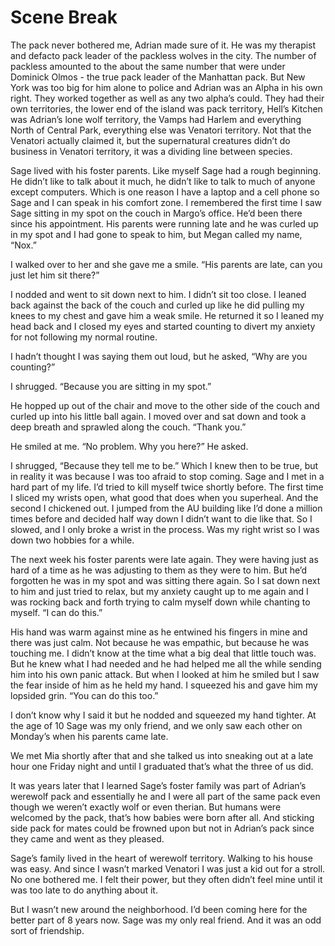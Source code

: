 #  Scene Break

The pack never bothered me, Adrian made sure of it. He was my therapist and
defacto pack leader of the packless wolves in the city. The number of packless
amounted to the about the same number that were under Dominick Olmos - the true
pack leader of the Manhattan pack. But New York was too big for him alone to
police and Adrian was an Alpha in his own right. They worked together as well as
any two alpha’s could. They had their own territories, the lower end of the
island was pack territory, Hell’s Kitchen was Adrian’s lone wolf territory, the
Vamps had Harlem and everything North of Central Park, everything else was
Venatori territory. Not that the Venatori actually claimed it, but the
supernatural creatures didn’t do business in Venatori territory, it was a
dividing line between species.

Sage lived with his foster parents. Like myself Sage had a rough beginning. He
didn’t like to talk about it much, he didn’t like to talk to much of anyone
except computers. Which is one reason I have a laptop and a cell phone so Sage
and I can speak in his comfort zone. I remembered the first time I saw Sage
sitting in my spot on the couch in Margo’s office. He’d been there since his
appointment. His parents were running late and he was curled up in my spot and I
had gone to speak to him, but Megan called my name, “Nox.”

I walked over to her and she gave me a smile. “His parents are late, can you
just let him sit there?”

I nodded and went to sit down next to him. I didn’t sit too close. I leaned back
against the back of the couch and curled up like he did pulling my knees to my
chest and gave him a weak smile. He returned it so I leaned my head back and I
closed my eyes and started counting to divert my anxiety for not following my
normal routine.

I hadn’t thought I was saying them out loud, but he asked, “Why are you
counting?”

I shrugged. “Because you are sitting in my spot.”

He hopped up out of the chair and move to the other side of the couch and curled
up into his little ball again. I moved over and sat down and took a deep breath
and sprawled along the couch. “Thank you.”

He smiled at me. “No problem. Why you here?” He asked.

I shrugged, “Because they tell me to be.” Which I knew then to be true, but in
reality it was because I was too afraid to stop coming. Sage and I met in a hard
part of my life. I’d tried to kill myself twice shortly before. The first time I
sliced my wrists open, what good that does when you superheal. And the second I
chickened out. I jumped from the AU building like I’d done a million times
before and decided half way down I didn’t want to die like that. So I slowed,
and I only broke a wrist in the process. Was my right wrist so I was down two
hobbies for a while.

The next week his foster parents were late again. They were having just as hard
of a time as he was adjusting to them as they were to him. But he’d forgotten he
was in my spot and was sitting there again. So I sat down next to him and just
tried to relax, but my anxiety caught up to me again and I was rocking back and
forth trying to calm myself down while chanting to myself. “I can do this.”

His hand was warm against mine as he entwined his fingers in mine and there was
just calm. Not because he was empathic, but because he was touching me. I didn’t
know at the time what a big deal that little touch was. But he knew what I had
needed and he had helped me all the while sending him into his own panic attack.
But when I looked at him he smiled but I saw the fear inside of him as he held
my hand. I squeezed his and gave him my lopsided grin. “You can do this too.”

I don’t know why I said it but he nodded and squeezed my hand tighter. At the
age of 10 Sage was my only friend, and we only saw each other on Monday’s when
his parents came late.

We met Mia shortly after that and she talked us into sneaking out at a late hour
one Friday night and until I graduated that’s what the three of us did.

It was years later that I learned Sage’s foster family was part of Adrian’s
werewolf pack and essentially he and I were all part of the same pack even
though we weren’t exactly wolf or even therian. But humans were welcomed by the
pack, that’s how babies were born after all. And sticking side pack for mates
could be frowned upon but not in Adrian’s pack since they came and went as they
pleased.

Sage’s family lived in the heart of werewolf territory. Walking to his house was
easy. And since I wasn’t marked Venatori I was just a kid out for a stroll. No
one bothered me. I felt their power, but they often didn’t feel mine until it
was too late to do anything about it.

But I wasn’t new around the neighborhood. I’d been coming here for the better
part of 8 years now. Sage was my only real friend. And it was an odd sort of
friendship.


<!--stackedit_data:
eyJoaXN0b3J5IjpbMTEzODAyMzAzNl19
-->